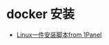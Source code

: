 
# docker 安装

- [Linux一件安装脚本from 1Panel](https://code-liuhao.oss-cn-hangzhou.aliyuncs.com/alignai/docker%20install%20ubuntu.sh)